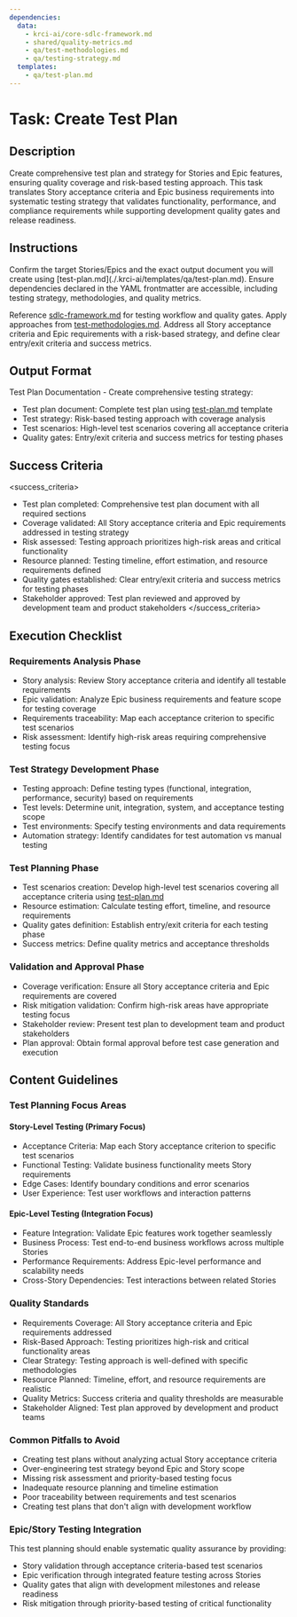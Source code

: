 ```yaml
---
dependencies:
  data:
    - krci-ai/core-sdlc-framework.md
    - shared/quality-metrics.md
    - qa/test-methodologies.md
    - qa/testing-strategy.md
  templates:
    - qa/test-plan.md
---
```


# Task: Create Test Plan

## Description

Create comprehensive test plan and strategy for Stories and Epic features, ensuring quality coverage and risk-based testing approach. This task translates Story acceptance criteria and Epic business requirements into systematic testing strategy that validates functionality, performance, and compliance requirements while supporting development quality gates and release readiness.

## Instructions

<instructions>
Confirm the target Stories/Epics and the exact output document you will create using [test-plan.md](./.krci-ai/templates/qa/test-plan.md). Ensure dependencies declared in the YAML frontmatter are accessible, including testing strategy, methodologies, and quality metrics.

Reference [sdlc-framework.md](./.krci-ai/data/krci-ai/core-sdlc-framework.md) for testing workflow and quality gates. Apply approaches from [test-methodologies.md](./.krci-ai/data/qa/test-methodologies.md). Address all Story acceptance criteria and Epic requirements with a risk-based strategy, and define clear entry/exit criteria and success metrics.
</instructions>

## Output Format

Test Plan Documentation - Create comprehensive testing strategy:

- Test plan document: Complete test plan using [test-plan.md](./.krci-ai/templates/qa/test-plan.md) template
- Test strategy: Risk-based testing approach with coverage analysis
- Test scenarios: High-level test scenarios covering all acceptance criteria
- Quality gates: Entry/exit criteria and success metrics for testing phases

## Success Criteria

<success_criteria>
- Test plan completed: Comprehensive test plan document with all required sections
- Coverage validated: All Story acceptance criteria and Epic requirements addressed in testing strategy
- Risk assessed: Testing approach prioritizes high-risk areas and critical functionality
- Resource planned: Testing timeline, effort estimation, and resource requirements defined
- Quality gates established: Clear entry/exit criteria and success metrics for testing phases
- Stakeholder approved: Test plan reviewed and approved by development team and product stakeholders
</success_criteria>

## Execution Checklist

### Requirements Analysis Phase

- Story analysis: Review Story acceptance criteria and identify all testable requirements
- Epic validation: Analyze Epic business requirements and feature scope for testing coverage
- Requirements traceability: Map each acceptance criterion to specific test scenarios
- Risk assessment: Identify high-risk areas requiring comprehensive testing focus

### Test Strategy Development Phase

- Testing approach: Define testing types (functional, integration, performance, security) based on requirements
- Test levels: Determine unit, integration, system, and acceptance testing scope
- Test environments: Specify testing environments and data requirements
- Automation strategy: Identify candidates for test automation vs manual testing

### Test Planning Phase

- Test scenarios creation: Develop high-level test scenarios covering all acceptance criteria using [test-plan.md](./.krci-ai/templates/qa/test-plan.md)
- Resource estimation: Calculate testing effort, timeline, and resource requirements
- Quality gates definition: Establish entry/exit criteria for each testing phase
- Success metrics: Define quality metrics and acceptance thresholds

### Validation and Approval Phase

- Coverage verification: Ensure all Story acceptance criteria and Epic requirements are covered
- Risk mitigation validation: Confirm high-risk areas have appropriate testing focus
- Stakeholder review: Present test plan to development team and product stakeholders
- Plan approval: Obtain formal approval before test case generation and execution

## Content Guidelines

### Test Planning Focus Areas

#### Story-Level Testing (Primary Focus)

- Acceptance Criteria: Map each Story acceptance criterion to specific test scenarios
- Functional Testing: Validate business functionality meets Story requirements
- Edge Cases: Identify boundary conditions and error scenarios
- User Experience: Test user workflows and interaction patterns

#### Epic-Level Testing (Integration Focus)

- Feature Integration: Validate Epic features work together seamlessly
- Business Process: Test end-to-end business workflows across multiple Stories
- Performance Requirements: Address Epic-level performance and scalability needs
- Cross-Story Dependencies: Test interactions between related Stories

### Quality Standards

- Requirements Coverage: All Story acceptance criteria and Epic requirements addressed
- Risk-Based Approach: Testing prioritizes high-risk and critical functionality areas
- Clear Strategy: Testing approach is well-defined with specific methodologies
- Resource Planned: Timeline, effort, and resource requirements are realistic
- Quality Metrics: Success criteria and quality thresholds are measurable
- Stakeholder Aligned: Test plan approved by development and product teams

### Common Pitfalls to Avoid

- Creating test plans without analyzing actual Story acceptance criteria
- Over-engineering test strategy beyond Epic and Story scope
- Missing risk assessment and priority-based testing focus
- Inadequate resource planning and timeline estimation
- Poor traceability between requirements and test scenarios
- Creating test plans that don't align with development workflow

### Epic/Story Testing Integration

This test planning should enable systematic quality assurance by providing:

- Story validation through acceptance criteria-based test scenarios
- Epic verification through integrated feature testing across Stories
- Quality gates that align with development milestones and release readiness
- Risk mitigation through priority-based testing of critical functionality
